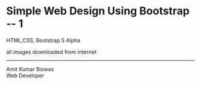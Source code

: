 # Simple Web Design Using Bootstrap -- 1

HTML,CSS, Bootstrap 5 Alpha

all images downloaded from internet

-----------------------------
Amit Kumar Biswas <br>
Web Developer
